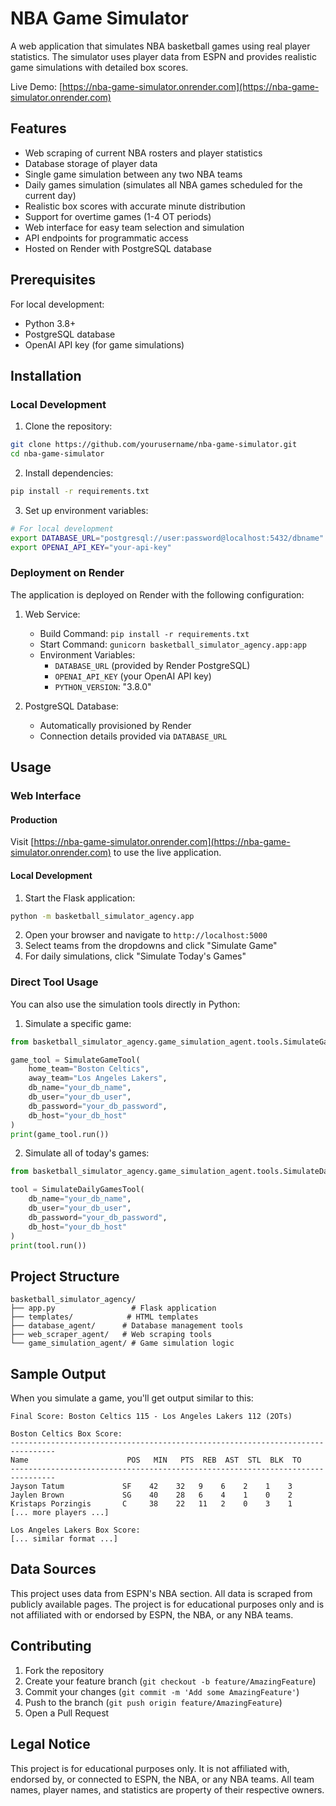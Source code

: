 # NBA Game Simulator

A web application that simulates NBA basketball games using real player statistics. The simulator uses player data from ESPN and provides realistic game simulations with detailed box scores.

Live Demo: [https://nba-game-simulator.onrender.com](https://nba-game-simulator.onrender.com)

## Features

- Web scraping of current NBA rosters and player statistics
- Database storage of player data
- Single game simulation between any two NBA teams
- Daily games simulation (simulates all NBA games scheduled for the current day)
- Realistic box scores with accurate minute distribution
- Support for overtime games (1-4 OT periods)
- Web interface for easy team selection and simulation
- API endpoints for programmatic access
- Hosted on Render with PostgreSQL database

## Prerequisites

For local development:
- Python 3.8+
- PostgreSQL database
- OpenAI API key (for game simulations)

## Installation

### Local Development

1. Clone the repository:
```bash
git clone https://github.com/yourusername/nba-game-simulator.git
cd nba-game-simulator
```

2. Install dependencies:
```bash
pip install -r requirements.txt
```

3. Set up environment variables:
```bash
# For local development
export DATABASE_URL="postgresql://user:password@localhost:5432/dbname"
export OPENAI_API_KEY="your-api-key"
```

### Deployment on Render

The application is deployed on Render with the following configuration:

1. Web Service:
   - Build Command: `pip install -r requirements.txt`
   - Start Command: `gunicorn basketball_simulator_agency.app:app`
   - Environment Variables:
     - `DATABASE_URL` (provided by Render PostgreSQL)
     - `OPENAI_API_KEY` (your OpenAI API key)
     - `PYTHON_VERSION`: "3.8.0"

2. PostgreSQL Database:
   - Automatically provisioned by Render
   - Connection details provided via `DATABASE_URL`

## Usage

### Web Interface

#### Production
Visit [https://nba-game-simulator.onrender.com](https://nba-game-simulator.onrender.com) to use the live application.

#### Local Development
1. Start the Flask application:
```bash
python -m basketball_simulator_agency.app
```

2. Open your browser and navigate to `http://localhost:5000`
3. Select teams from the dropdowns and click "Simulate Game"
4. For daily simulations, click "Simulate Today's Games"

### Direct Tool Usage

You can also use the simulation tools directly in Python:

1. Simulate a specific game:
```python
from basketball_simulator_agency.game_simulation_agent.tools.SimulateGameTool import SimulateGameTool

game_tool = SimulateGameTool(
    home_team="Boston Celtics",
    away_team="Los Angeles Lakers",
    db_name="your_db_name",
    db_user="your_db_user",
    db_password="your_db_password",
    db_host="your_db_host"
)
print(game_tool.run())
```

2. Simulate all of today's games:
```python
from basketball_simulator_agency.game_simulation_agent.tools.SimulateDailyGamesTool import SimulateDailyGamesTool

tool = SimulateDailyGamesTool(
    db_name="your_db_name",
    db_user="your_db_user",
    db_password="your_db_password",
    db_host="your_db_host"
)
print(tool.run())
```

## Project Structure

```
basketball_simulator_agency/
├── app.py                 # Flask application
├── templates/            # HTML templates
├── database_agent/      # Database management tools
├── web_scraper_agent/   # Web scraping tools
└── game_simulation_agent/ # Game simulation logic
```

## Sample Output

When you simulate a game, you'll get output similar to this:

```
Final Score: Boston Celtics 115 - Los Angeles Lakers 112 (2OTs)

Boston Celtics Box Score:
--------------------------------------------------------------------------------
Name                      POS   MIN   PTS  REB  AST  STL  BLK  TO  
--------------------------------------------------------------------------------
Jayson Tatum             SF    42    32   9    6    2    1    3   
Jaylen Brown             SG    40    28   6    4    1    0    2   
Kristaps Porzingis       C     38    22   11   2    0    3    1   
[... more players ...]

Los Angeles Lakers Box Score:
[... similar format ...]
```

## Data Sources

This project uses data from ESPN's NBA section. All data is scraped from publicly available pages. The project is for educational purposes only and is not affiliated with or endorsed by ESPN, the NBA, or any NBA teams.

## Contributing

1. Fork the repository
2. Create your feature branch (`git checkout -b feature/AmazingFeature`)
3. Commit your changes (`git commit -m 'Add some AmazingFeature'`)
4. Push to the branch (`git push origin feature/AmazingFeature`)
5. Open a Pull Request



## Legal Notice

This project is for educational purposes only. It is not affiliated with, endorsed by, or connected to ESPN, the NBA, or any NBA teams. All team names, player names, and statistics are property of their respective owners. 